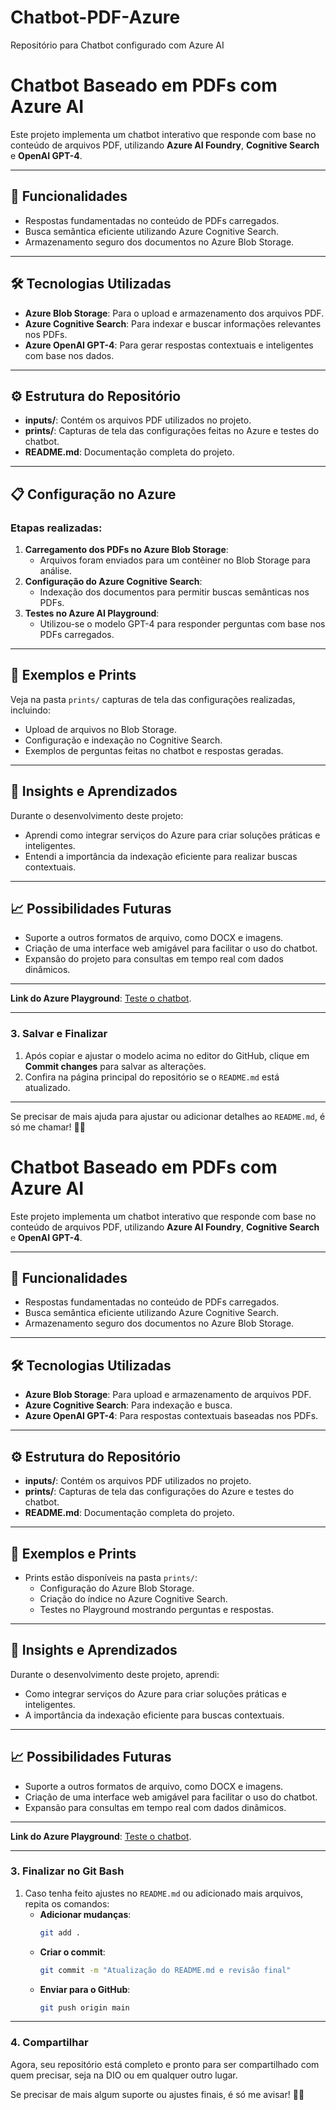 # Chatbot-PDF-Azure
Repositório para Chatbot configurado com Azure AI
# Chatbot Baseado em PDFs com Azure AI

Este projeto implementa um chatbot interativo que responde com base no conteúdo de arquivos PDF, utilizando **Azure AI Foundry**, **Cognitive Search** e **OpenAI GPT-4**.

---

## 🎯 Funcionalidades

- Respostas fundamentadas no conteúdo de PDFs carregados.
- Busca semântica eficiente utilizando Azure Cognitive Search.
- Armazenamento seguro dos documentos no Azure Blob Storage.

---

## 🛠️ Tecnologias Utilizadas

- **Azure Blob Storage**: Para o upload e armazenamento dos arquivos PDF.
- **Azure Cognitive Search**: Para indexar e buscar informações relevantes nos PDFs.
- **Azure OpenAI GPT-4**: Para gerar respostas contextuais e inteligentes com base nos dados.

---

## ⚙️ Estrutura do Repositório

- **inputs/**: Contém os arquivos PDF utilizados no projeto.
- **prints/**: Capturas de tela das configurações feitas no Azure e testes do chatbot.
- **README.md**: Documentação completa do projeto.

---

## 📋 Configuração no Azure

### Etapas realizadas:
1. **Carregamento dos PDFs no Azure Blob Storage**:
   - Arquivos foram enviados para um contêiner no Blob Storage para análise.
2. **Configuração do Azure Cognitive Search**:
   - Indexação dos documentos para permitir buscas semânticas nos PDFs.
3. **Testes no Azure AI Playground**:
   - Utilizou-se o modelo GPT-4 para responder perguntas com base nos PDFs carregados.

---

## 📸 Exemplos e Prints

Veja na pasta `prints/` capturas de tela das configurações realizadas, incluindo:
- Upload de arquivos no Blob Storage.
- Configuração e indexação no Cognitive Search.
- Exemplos de perguntas feitas no chatbot e respostas geradas.

---

## 🚀 Insights e Aprendizados

Durante o desenvolvimento deste projeto:
- Aprendi como integrar serviços do Azure para criar soluções práticas e inteligentes.
- Entendi a importância da indexação eficiente para realizar buscas contextuais.

---

## 📈 Possibilidades Futuras

- Suporte a outros formatos de arquivo, como DOCX e imagens.
- Criação de uma interface web amigável para facilitar o uso do chatbot.
- Expansão do projeto para consultas em tempo real com dados dinâmicos.

---

**Link do Azure Playground**: [Teste o chatbot](https://ai.azure.com/playground/chat?wsid=/subscriptions/1595901b-254f-4894-924e-ac43d25a8ea9/resourceGroups/PROJETO-DIOUM/providers/Microsoft.MachineLearningServices/workspaces/Proj-DIO-chat-IA&tid=036b5f6e-bff9-42cc-8dd9-6727baf6b4b7&deploymentId=/subscriptions/1595901b-254f-4894-924e-ac43d25a8ea9/resourceGroups/PROJETO-DIOUM/providers/Microsoft.MachineLearningServices/workspaces/ProjCHATIA/connections/projchatia4859840365_aoai/deployments/gpt-4o).

---

### **3. Salvar e Finalizar**
1. Após copiar e ajustar o modelo acima no editor do GitHub, clique em **Commit changes** para salvar as alterações.
2. Confira na página principal do repositório se o `README.md` está atualizado.

---

Se precisar de mais ajuda para ajustar ou adicionar detalhes ao `README.md`, é só me chamar! 🚀✨

# Chatbot Baseado em PDFs com Azure AI

Este projeto implementa um chatbot interativo que responde com base no conteúdo de arquivos PDF, utilizando **Azure AI Foundry**, **Cognitive Search** e **OpenAI GPT-4**.

---

## 🎯 Funcionalidades

- Respostas fundamentadas no conteúdo de PDFs carregados.
- Busca semântica eficiente utilizando Azure Cognitive Search.
- Armazenamento seguro dos documentos no Azure Blob Storage.

---

## 🛠️ Tecnologias Utilizadas

- **Azure Blob Storage**: Para upload e armazenamento de arquivos PDF.
- **Azure Cognitive Search**: Para indexação e busca.
- **Azure OpenAI GPT-4**: Para respostas contextuais baseadas nos PDFs.

---

## ⚙️ Estrutura do Repositório

- **inputs/**: Contém os arquivos PDF utilizados no projeto.
- **prints/**: Capturas de tela das configurações do Azure e testes do chatbot.
- **README.md**: Documentação completa do projeto.

---

## 📸 Exemplos e Prints

- Prints estão disponíveis na pasta `prints/`:
  - Configuração do Azure Blob Storage.
  - Criação do índice no Azure Cognitive Search.
  - Testes no Playground mostrando perguntas e respostas.

---

## 🚀 Insights e Aprendizados

Durante o desenvolvimento deste projeto, aprendi:
- Como integrar serviços do Azure para criar soluções práticas e inteligentes.
- A importância da indexação eficiente para buscas contextuais.

---

## 📈 Possibilidades Futuras

- Suporte a outros formatos de arquivo, como DOCX e imagens.
- Criação de uma interface web amigável para facilitar o uso do chatbot.
- Expansão para consultas em tempo real com dados dinâmicos.

---

**Link do Azure Playground**: [Teste o chatbot](https://ai.azure.com/playground/chat?wsid=/subscriptions/1595901b-254f-4894-924e-ac43d25a8ea9/resourceGroups/PROJETO-DIOUM/providers/Microsoft.MachineLearningServices/workspaces/Proj-DIO-chat-IA&tid=036b5f6e-bff9-42cc-8dd9-6727baf6b4b7&deploymentId=/subscriptions/1595901b-254f-4894-924e-ac43d25a8ea9/resourceGroups/PROJETO-DIOUM/providers/Microsoft.MachineLearningServices/workspaces/ProjCHATIA/connections/projchatia4859840365_aoai/deployments/gpt-4o).

---

### **3. Finalizar no Git Bash**
1. Caso tenha feito ajustes no `README.md` ou adicionado mais arquivos, repita os comandos:
   - **Adicionar mudanças**:
     ```bash
     git add .
     ```
   - **Criar o commit**:
     ```bash
     git commit -m "Atualização do README.md e revisão final"
     ```
   - **Enviar para o GitHub**:
     ```bash
     git push origin main
     ```

---

### **4. Compartilhar**
Agora, seu repositório está completo e pronto para ser compartilhado com quem precisar, seja na DIO ou em qualquer outro lugar.

Se precisar de mais algum suporte ou ajustes finais, é só me avisar! 🚀✨
